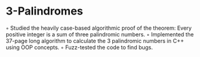 # 3-Palindromes

◦ Studied the heavily case-based algorithmic proof of the theorem: Every positive integer is a sum of three palindromic
numbers.
◦ Implemented the 37-page long algorithm to calculate the 3 palindromic numbers in C++ using OOP concepts.
◦ Fuzz-tested the code to find bugs.
